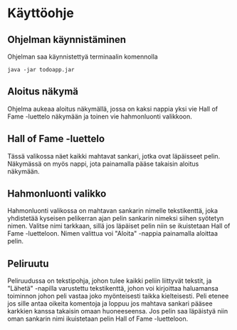 # Käyttöohje

## Ohjelman käynnistäminen

Ohjelman saa käynnistettyä terminaalin komennolla

```
java -jar todoapp.jar
```

## Aloitus näkymä

Ohjelma aukeaa aloitus näkymällä, jossa on kaksi nappia yksi vie Hall of Fame -luettelo näkymään 
ja toinen vie hahmonluonti valikkoon. 

## Hall of Fame -luettelo

Tässä valikossa näet kaikki mahtavat sankari, jotka ovat läpäisseet pelin. 
Näkymässä on myös nappi, jota painamalla pääse takaisin aloitus näkymään.

## Hahmonluonti valikko

Hahmonluonti valikossa on mahtavan sankarin nimelle tekstikenttä, joka yhdistetää kyseisen pelikerran ajan pelin sankarin nimeksi 
siihen syötetyn nimen. Valitse nimi tarkkaan, sillä jos läpäiset pelin niin se ikuistetaan Hall of Fame -luetteloon. Nimen 
valittua voi "Aloita" -nappia painamalla aloittaa pelin.

## Peliruutu

Peliruudussa on tekstipohja, johon tulee kaikki peliin liittyvät tekstit, ja "Lähetä" -napilla varustettu tekstikenttä, johon 
voi kirjoittaa haluamansa toiminnon johon peli vastaa joko myönteisesti taikka kielteisesti. Peli etenee jos sille antaa oikeita 
komentoja ja loppuu jos mahtava sankari pääsee karkkien kanssa takaisin omaan huoneeseensa. Jos pelin saa läpäistyä niin oman 
sankarin nimi ikuistetaan pelin Hall of Fame -luetteloon.
